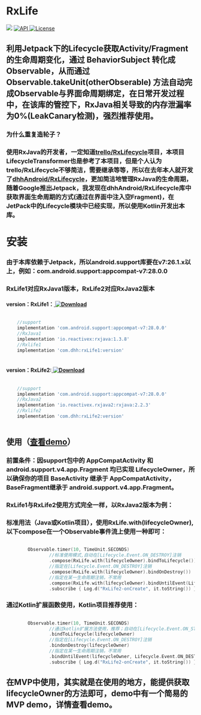# RxLife
[![](https://img.shields.io/badge/platform-android-brightgreen.svg)](https://developer.android.com/index.html) 
[ ![API](https://img.shields.io/badge/API-14%2B-blue.svg?style=flat-square) ](https://developer.android.com/about/versions/android-4.0.html)
[ ![License](http://img.shields.io/badge/License-Apache%202.0-blue.svg?style=flat-square) ](http://www.apache.org/licenses/LICENSE-2.0)
## 利用Jetpack下的Lifecycle获取Activity/Fragment的生命周期变化，通过 BehaviorSubject 转化成 Observable，从而通过Observable.takeUnit(otherObserable) 方法自动完成Observable与界面命周期绑定，在日常开发过程中，在该库的管控下，RxJava相关导致的内存泄漏率为0%(LeakCanary检测)，强烈推荐使用。

### 为什么重复造轮子？
### 使用RxJava的开发者，一定知道[trello/RxLifecycle](https://github.com/trello/RxLifecycle)项目，本项目LifecycleTransformer也是参考了本项目，但是个人认为trello/RxLifecycle不够简洁，需要继承等等，所以在去年本人就开发了[dhhAndroid/RxLifecycle](https://github.com/dhhAndroid/RxLifecycle)，更加简洁地管理RxJava的生命周期，随着Google推出Jetpack，我发现在dhhAndroid/RxLifecycle库中获取界面生命周期的方式(通过在界面中注入空Fragment)，在JetPack中的Lifecycle模块中已经实现，所以使用Kotlin开发出本库。

# 安装 #
### 由于本库依赖于Jetpack，所以android.support库要在v7:26.1.x以上，例如：com.android.support:appcompat-v7:28.0.0 ###
### RxLife1对应RxJava1版本，RxLife2对应RxJava2版本 ###
#### version：RxLife1：[ ![Download](https://api.bintray.com/packages/dhhandroid/maven/RxLife1/images/download.svg) ](https://bintray.com/dhhandroid/maven/RxLife1/_latestVersion)
```groovy

    //support
    implementation 'com.android.support:appcompat-v7:28.0.0'
    //RxJava1
    implementation 'io.reactivex:rxjava:1.3.8'
    //Rxlife1
    implementation 'com.dhh:rxLife1:version'
    
```
#### version：RxLife2:[ ![Download](https://api.bintray.com/packages/dhhandroid/maven/RxLife2/images/download.svg) ](https://bintray.com/dhhandroid/maven/RxLife2/_latestVersion)
```groovy

    //support
    implementation 'com.android.support:appcompat-v7:28.0.0'
    //RxJava2
    implementation 'io.reactivex.rxjava2:rxjava:2.2.3'
    //Rxlife2
    implementation 'com.dhh:rxLife2:version'
    
```
## 使用（[查看demo](https://github.com/dhhAndroid/RxLife/tree/master/demo)）
### 前置条件：因support包中的 AppCompatActivity 和 android.support.v4.app.Fragment 均已实现 LifecycleOwner，所以确保你的项目 BaseActivity 继承于 AppCompatActivity，BaseFragment继承于 android.support.v4.app.Fragment。 ###
### RxLife1与RxLife2使用方式完全一样，以RxJava2版本为例：
### 标准用法（Java或Kotlin项目），使用RxLife.with(lifecycleOwner),以下compose在一个Observable事件流上使用一种即可： ###
```kotlin

        Observable.timer(10, TimeUnit.SECONDS)
                //标准使用模式,自动在[Lifecycle.Event.ON_DESTROY]注销
                .compose(RxLife.with(lifecycleOwner).bindToLifecycle())
                //指定在[Lifecycle.Event.ON_DESTROY]注销
                .compose(RxLife.with(lifecycleOwner).bindOnDestroy())
                //指定在某一生命周期注销，不常用
                .compose(RxLife.with(lifecycleOwner).bindUntilEvent(Lifecycle.Event.ON_DESTROY))
                .subscribe { Log.d("RxLife2-onCreate", it.toString()) }
```
### 通过Kotlin扩展函数使用，Kotlin项目推荐使用： ###
```kotlin

        Observable.timer(10, TimeUnit.SECONDS)
                //通过kotlin扩展方法使用，推荐；自动在[Lifecycle.Event.ON_STOP]注销
                .bindToLifecycle(lifecycleOwner)
                //指定在[Lifecycle.Event.ON_DESTROY]注销
                .bindonDestroy(lifecycleOwner)
                //指定在某一生命周期注销，不常用
                .bindUntilEvent(lifecycleOwner, Lifecycle.Event.ON_DESTROY)
                .subscribe { Log.d("RxLife2-onCreate", it.toString()) }
```
## 在MVP中使用，其实就是在使用的地方，能提供获取lifecycleOwner的方法即可，demo中有一个简易的MVP demo，详情查看demo。 ##

